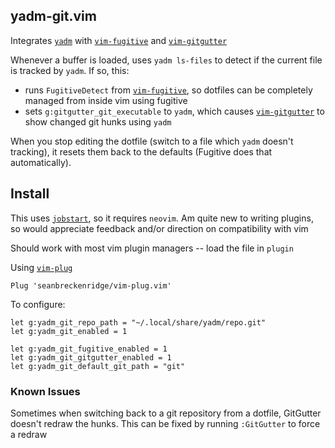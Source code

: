 ## yadm-git.vim

Integrates [`yadm`](https://github.com/TheLocehiliosan/yadm) with [`vim-fugitive`](https://github.com/tpope/vim-fugitive) and [`vim-gitgutter`](https://github.com/airblade/vim-gitgutter)

Whenever a buffer is loaded, uses `yadm ls-files` to detect if the current file is tracked by `yadm`. If so, this:

- runs `FugitiveDetect` from [`vim-fugitive`](https://github.com/tpope/vim-fugitive), so dotfiles can be completely managed from inside vim using fugitive
- sets `g:gitgutter_git_executable` to `yadm`, which causes [`vim-gitgutter`](https://github.com/airblade/vim-gitgutter) to show changed git hunks using `yadm`

When you stop editing the dotfile (switch to a file which `yadm` doesn't tracking), it resets them back to the defaults (Fugitive does that automatically).

## Install

This uses [`jobstart`](https://neovim.io/doc/user/builtin.html#jobstart()), so it requires `neovim`. Am quite new to writing plugins, so would appreciate feedback and/or direction on compatibility with vim

Should work with most vim plugin managers -- load the file in `plugin`

Using [`vim-plug`](https://github.com/junegunn/vim-plug)

```
Plug 'seanbreckenridge/vim-plug.vim'
```

To configure:

```vimscript
let g:yadm_git_repo_path = "~/.local/share/yadm/repo.git"
let g:yadm_git_enabled = 1

let g:yadm_git_fugitive_enabled = 1
let g:yadm_git_gitgutter_enabled = 1
let g:yadm_git_default_git_path = "git"
```

### Known Issues

Sometimes when switching back to a git repository from a dotfile, GitGutter doesn't redraw the hunks. This can be fixed by running `:GitGutter` to force a redraw
